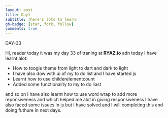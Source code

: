 ```yaml
---
layout: post
title: Day1
subtitle: There's lots to learn!
gh-badge: [star, fork, follow]
comments: true
---
```




DAY-33


Hi, reader today it was my day 33 of traning at **RYAZ.io**  adn today I have learnt alot:


* How to toogle theme from light to dart and dark to light
* I have also dow with ui of my to do list and I have started js
* Learnt how to use childerelementcount 
* Added some functionality to my to do liast

and so on I have also learnt how to use word wrap to add more reponsiveness and which helped me alot in giving responsiveness I have also faced some issues in js but I have solved and I will completing this and doing futhure in next days.